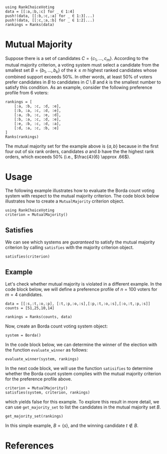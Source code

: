 ```@setup mutual_majority
using RankChoiceVoting
data = [[:a,:b,:c] for _ ∈ 1:4]
push!(data, [[:b,:c,:a] for _ ∈ 1:3]...)
push!(data, [[:c,:a,:b] for _ ∈ 1:2]...)
rankings = Ranks(data)
```
# Mutual Majority

Suppose there is a set of candidates $C = \{c_1,\dots, c_m\}$. According to the mutual majority criterion, a voting system must select a candidate from the smallest set $B = \{b_1, \dots, b_k\}$ of the $k \leq m$ highest ranked candidates whose combined support exceeds 50%. In other words, at least 50% of voters prefer candidates in $B$ to candidates in $C \setminus B$ and $k$ is the smallest number to satisfy this condition. As an example, consider the following preference profile from 6 voters:

```@example mutual_majority
rankings = [
    [:a, :b, :c, :d, :e],
    [:b, :a, :c, :d, :e],
    [:a, :b, :c, :e, :d],
    [:b, :a, :c, :d, :e],
    [:e, :b, :c, :d, :a],
    [:d, :a, :c, :b, :e]
]
Ranks(rankings)
```
The mutual majority set for the example above is $\{a,b\}$ because in the first four out of six rank orders, candidates $a$ and $b$ have the the highest rank orders, which exceeds 50% (i.e., $\frac{4}{6} \approx .66$).

# Usage
The following example illustrates how to evaluate the Borda count voting system with respect to the mutual majority criterion. The code block below illustrates how to create a `MutualMajority` criterion object.
```@example mutual_majority
using RankChoiceVoting
criterion = MutualMajority()
```

## Satisfies
We can see which systems are *guaranteed* to satisfy the mutual majority criterion by calling `satisfies` with the majority criterion object. 
```@example mutual_majority
satisfies(criterion)
```

## Example

Let's  check whether mutual majority is violated in a different example. In the code block below, we will define a preference profile of $n=100$ voters for $m=4$ candidates. 

```@example mutual_majority 
data = [[:s,:t,:o,:p], [:t,:p,:o,:s],[:p,:t,:o,:s],[:o,:t,:p,:s]]
counts = [51,25,10,14]

rankings = Ranks(counts, data)
```
Now, create an Borda count voting system object:

```@example mutual_majority 
system = Borda()
```

In the code block below, we can determine the winner of the election with the function `evaluate_winner` as follows:

```@example mutual_majority 
evaluate_winner(system, rankings)
```
In the next code block, we will use the function `satisifies` to determine whether the Borda count system complies with the mutual majority criterion for the preference profile above.
```@example mutual_majority 
criterion = MutualMajority()
satisfies(system, criterion, rankings)
```
which yields false for this example. To explore this result in more detail, we can use `get_majority_set` to list the candidates in the mutual majority set $B$. 

```@example mutual_majority
get_majority_set(rankings)
```
In this simple example, $B = \{s\}$, and the winning candidate $t \notin B$.
# References
